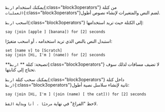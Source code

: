 يمكنك استخدام `اربط`{:class="block3operators"} من كتلة `العمليات`{:class="block3operators"}لضم النص والمتغيرات لإنشاء نصوص أطول.

اسحب `اربط`{:class="block3operators"} إلى الكتلة حيث تريد استخدامها:

```blocks3
say (join [apple ] [banana]) for [2] seconds
```

استبدل النص بالنص الذي تريد استخدامه ، أو اسحب متغيرًا:

```blocks3
set [name v] to [Scratch]
say (join [Hi, I'm ] (name)) for [2] seconds
```

**نصيحة: كتلة ** `اربط`{:class="block3operators"} لا تضيف مسافات لذلك سوف تحتاج إلى كتابتها.

يمكنك سحب كتلة `اربط`{:class="block3operators"} داخل كتلة `اربط`{:class="block3operators"}ثانية لإنشاء سلاسل نصية أطول:

```blocks3
say (join [Hi, I'm ] (join (name) [ the cat])) for [2] seconds
```

لاحظ "الفراغ" في نهاية `مرحبًا ، أنا` وبداية `القط`.



